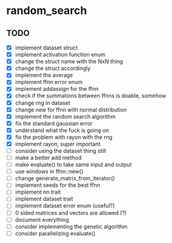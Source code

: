 # random_search

## TODO

- [x] implement dataset struct
- [x] implement activation function enum
- [x] change the struct name with the NxN thing
- [x] change the struct accordingly
- [x] implement the average
- [x] implement ffnn error enum
- [x] implement addassign for the ffnn
- [x] check if the summations between ffnns is doable, somehow
- [x] change rng in dataset
- [x] change new for ffnn with normal distribution
- [x] implement the random search algorithm
- [x] fix the standard gaussian error
- [x] understand what the fuck is going on
- [x] fix the problem with rayon with the rng
- [x] implement rayon, super important
- [ ] consider using the dataset thing still
- [ ] make a better add method
- [ ] make evaluate() to take same input and output
- [ ] use windows in ffnn::new()
- [ ] change generate_matrix_from_iterator()
- [ ] implement seeds for the best ffnn
- [ ] implement nn trait
- [ ] implement dataset trait
- [ ] implement dataset error enum (useful?)
- [ ] 0 sided matrices and vectors are allowed (?)
- [ ] document everything
- [ ] consider implementing the genetic algorithm
- [ ] consider parallelizing evaluate()
